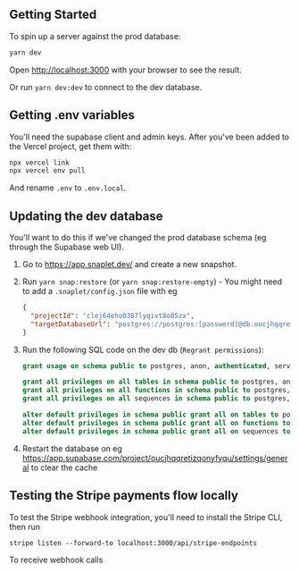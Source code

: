 ## Getting Started

To spin up a server against the prod database:

```bash
yarn dev
```

Open [http://localhost:3000](http://localhost:3000) with your browser to see the result.

Or run `yarn dev:dev` to connect to the dev database.

## Getting .env variables

You'll need the supabase client and admin keys. After you've been added to the
Vercel project, get them with:

```bash
npx vercel link
npx vercel env pull
```

And rename `.env` to `.env.local`.

## Updating the dev database

You'll want to do this if we've changed the prod database schema (eg through the Supabase web UI).

1. Go to https://app.snaplet.dev/ and create a new snapshot.
2. Run `yarn snap:restore` (or `yarn snap:restore-empty`) - You might need to add a `.snaplet/config.json` file with eg

   ```json
   {
     "projectId": "clej64eho0387lyqivt8o85zx",
     "targetDatabaseUrl": "postgres://postgres:[password]@db.oucjhqqretizqonyfyqu.supabase.co:6543/postgres"
   }
   ```

3. Run the following SQL code on the dev db (`Regrant permissions`):

   ```sql
   grant usage on schema public to postgres, anon, authenticated, service_role;

   grant all privileges on all tables in schema public to postgres, anon, authenticated, service_role, supabase_admin;
   grant all privileges on all functions in schema public to postgres, anon, authenticated, service_role, supabase_admin;
   grant all privileges on all sequences in schema public to postgres, anon, authenticated, service_role, supabase_admin;

   alter default privileges in schema public grant all on tables to postgres, anon, authenticated, service_role;
   alter default privileges in schema public grant all on functions to postgres, anon, authenticated, service_role;
   alter default privileges in schema public grant all on sequences to postgres, anon, authenticated, service_role;

   ```

4. Restart the database on eg https://app.supabase.com/project/oucjhqqretizqonyfyqu/settings/general to clear the cache

## Testing the Stripe payments flow locally

To test the Stripe webhook integration, you'll need to install the Stripe CLI, then run

```
stripe listen --forward-to localhost:3000/api/stripe-endpoints
```

To receive webhook calls

